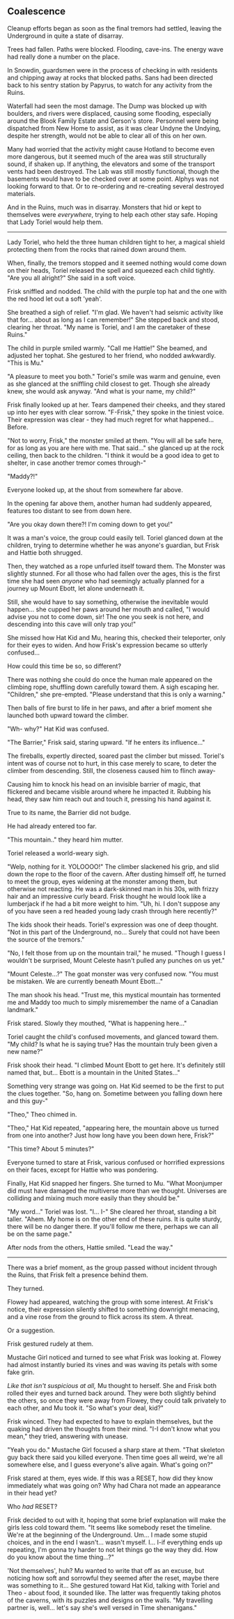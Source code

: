 ## Coalescence

Cleanup efforts began as soon as the final tremors had settled, leaving the Underground in quite a state of disarray.

Trees had fallen. Paths were blocked. Flooding, cave-ins. The energy wave had really done a number on the place.

In Snowdin, guardsmen were in the process of checking in with residents and chipping away at rocks that blocked paths. Sans had been directed back to his sentry station by Papyrus, to watch for any activity from the Ruins.

Waterfall had seen the most damage. The Dump was blocked up with boulders, and rivers were displaced, causing some flooding, especially around the Blook Family Estate and Gerson's store. Personnel were being dispatched from New Home to assist, as it was clear Undyne the Undying, despite her strength, would not be able to clear all of this on her own.

Many had worried that the activity might cause Hotland to become even more dangerous, but it seemed much of the area was still structurally sound, if shaken up. If anything, the elevators and some of the transport vents had been destroyed. The Lab was still mostly functional, though the basements would have to be checked over at some point. Alphys was not looking forward to that. Or to re-ordering and re-creating several destroyed materials.

And in the Ruins, much was in disarray. Monsters that hid or kept to themselves were *everywhere*, trying to help each other stay safe. Hoping that Lady Toriel would help them.

----

Lady Toriel, who held the three human children tight to her, a magical shield protecting them from the rocks that rained down around them.

When, finally, the tremors stopped and it seemed nothing would come down on their heads, Toriel released the spell and squeezed each child tightly. "Are you all alright?" She said in a soft voice.

Frisk sniffled and nodded. The child with the purple top hat and the one with the red hood let out a soft 'yeah'.

She breathed a sigh of relief. "I'm glad. We haven't had seismic activity like that for... about as long as I can remember!" She stepped back and stood, clearing her throat. "My name is Toriel, and I am the caretaker of these Ruins."

The child in purple smiled warmly. "Call me Hattie!" She beamed, and adjusted her tophat. She gestured to her friend, who nodded awkwardly. "This is Mu."

"A pleasure to meet you both." Toriel's smile was warm and genuine, even as she glanced at the sniffling child closest to get. Though she already knew, she would ask anyway. "And what is your name, my child?"

Frisk finally looked up at her. Tears dampened their cheeks, and they stared up into her eyes with clear sorrow. "F-Frisk," they spoke in the tiniest voice. Their expression was clear - they had much regret for what happened... Before.

"Not to worry, Frisk," the monster smiled at them. "You will all be safe here, for as long as you are here with me. That said..." she glanced up at the rock ceiling, then back to the children. "I think it would be a good idea to get to shelter, in case another tremor comes through-"

"Maddy?!"

Everyone looked up, at the shout from somewhere far above. 

In the opening far above them, another human had suddenly appeared, features too distant to see from down here. 

"Are you okay down there?! I'm coming down to get you!"

It was a man's voice, the group could easily tell. Toriel glanced down at the children, trying to determine whether he was anyone's guardian, but Frisk and Hattie both shrugged. 

Then, they watched as a rope unfurled itself toward them. The Monster was slightly stunned. For all those who had fallen over the ages, this is the first time she had seen *anyone* who had seemingly actually planned for a journey up Mount Ebott, let alone underneath it. 

Still, she would have to say something, otherwise the inevitable would happen... she cupped her paws around her mouth and called, "I would advise you not to come down, sir! The one you seek is not here, and descending into this cave will only trap you!"

She missed how Hat Kid and Mu, hearing this, checked their teleporter, only for their eyes to widen. And how Frisk's expression became so utterly confused...

How could this time be so, so different? 

There was nothing she could do once the human male appeared on the climbing rope, shuffling down carefully toward them. A sigh escaping her. "Children," she pre-empted. "Please understand that this is only a warning."

Then balls of fire burst to life in her paws, and after a brief moment she launched both upward toward the climber.

"Wh- why?" Hat Kid was confused.

"The Barrier," Frisk said, staring upward. "If he enters its influence..."

The fireballs, expertly directed, soared past the climber but missed. Toriel's intent was of course not to hurt, in this case merely to scare, to deter the climber from descending. Still, the closeness caused him to flinch away-

Causing him to knock his head on an invisible barrier of magic, that flickered and became visible around where he impacted it. Rubbing his head, they saw him reach out and touch it, pressing his hand against it.

True to its name, the Barrier did not budge.

He had already entered too far.

"This mountain.." they heard him mutter.

Toriel released a world-weary sigh.

"Welp, nothing for it. YOLOOOO!" The climber slackened his grip, and slid down the rope to the floor of the cavern. After dusting himself off, he turned to meet the group, eyes widening at the monster among them, but otherwise not reacting. He was a dark-skinned man in his 30s, with frizzy hair and an impressive curly beard. Frisk thought he would look like a lumberjack if he had a bit more weight to him. "Uh, hi. I don't suppose any of you have seen a red headed young lady crash through here recently?"

The kids shook their heads. Toriel's expression was one of deep thought. "Not in this part of the Underground, no... Surely that could not have been the source of the tremors."

"No, I felt those from up on the mountain trail," he mused. "Though I guess I wouldn't be surprised, Mount Celeste hasn't pulled any punches on us yet."

"Mount Celeste...?" The goat monster was very confused now. "You must be mistaken. We are currently beneath Mount Ebott..."

The man shook his head. "Trust me, this mystical mountain has tormented me and Maddy too much to simply misremember the name of a Canadian landmark."

Frisk stared. Slowly they mouthed, "What is happening here..."

Toriel caught the child's confused movements, and glanced toward them. "My child? Is what he is saying true? Has the mountain truly been given a new name?"

Frisk shook their head. "I climbed Mount Ebott to get here. It's definitely still named that, but... Ebott is a mountain in the United States..."

Something very strange was going on. Hat Kid seemed to be the first to put the clues together. "So, hang on. Sometime between you falling down here and this guy-"

"Theo," Theo chimed in. 

"Theo," Hat Kid repeated, "appearing here, the mountain above us turned from one into another? Just how long have you been down here, Frisk?"

"This time? About 5 minutes?" 

Everyone turned to stare at Frisk, various confused or horrified expressions on their faces, except for Hattie who was pondering. 

Finally, Hat Kid snapped her fingers. She turned to Mu. "What Moonjumper did must have damaged the multiverse more than we thought. Universes are colliding and mixing much more easily than they should be."

"My word..." Toriel was lost. "I... I-" She cleared her throat, standing a bit taller. "Ahem. My home is on the other end of these ruins. It is quite sturdy, there will be no danger there. If you'll follow me there, perhaps we can all be on the same page."

After nods from the others, Hattie smiled. "Lead the way."

----

There was a brief moment, as the group passed without incident through the Ruins, that Frisk felt a presence behind them.

They turned.

Flowey had appeared, watching the group with some interest. At Frisk's notice, their expression silently shifted to something downright menacing, and a vine rose from the ground to flick across its stem. A threat.

Or a suggestion.

Frisk gestured rudely at them.

Mustache Girl noticed and turned to see what Frisk was looking at. Flowey had almost instantly buried its vines and was waving its petals with some fake grin.

*Like that isn't suspicious at all,* Mu thought to herself. She and Frisk both rolled their eyes and turned back around. They were both slightly behind the others, so once they were away from Flowey, they could talk privately to each other, and Mu took it. "So what's your deal, kid?"

Frisk winced. They had expected to have to explain themselves, but the quaking had driven the thoughts from their mind. "I-I don't know what you mean," they tried, answering with unease.

"Yeah you do." Mustache Girl focused a sharp stare at them. "That skeleton guy back there said you killed everyone. Then time goes all weird, we're all somewhere else, and I guess everyone's alive again. What's going on?"

Frisk stared at them, eyes wide. If this was a RESET, how did they know immediately what was going on? Why had Chara not made an appearance in their head yet?

Who *had* RESET?

Frisk decided to out with it, hoping that some brief explanation will make the girls less cold toward them. "It seems like somebody reset the timeline. We're at the beginning of the Underground. Um... I made some stupid choices, and in the end I wasn't... wasn't myself. I... I-if everything ends up repeating, I'm gonna try harder to not let things go the way they did. How do you know about the time thing...?"

'Not themselves', huh? Mu wanted to write that off as an excuse, but noticing how soft and sorrowful they seemed after the reset, maybe there was something to it... She gestured toward Hat Kid, talking with Toriel and Theo - about food, it sounded like. The latter was frequently taking photos of the caverns, with its puzzles and designs on the walls. "My travelling partner is, well... let's say she's well versed in Time shenanigans."